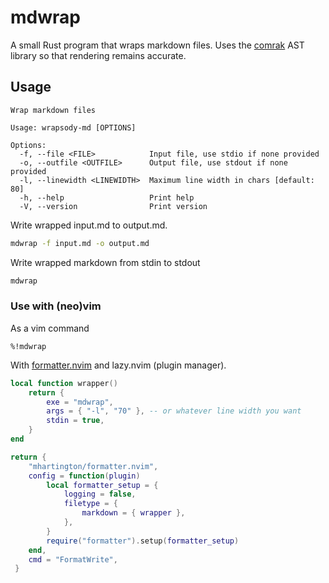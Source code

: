 # mdwrap

A small Rust program that wraps markdown files. Uses the
[comrak](https://docs.rs/comrak/) AST library so that rendering
remains accurate.

## Usage

```
Wrap markdown files

Usage: wrapsody-md [OPTIONS]

Options:
  -f, --file <FILE>            Input file, use stdio if none provided
  -o, --outfile <OUTFILE>      Output file, use stdout if none provided
  -l, --linewidth <LINEWIDTH>  Maximum line width in chars [default: 80]
  -h, --help                   Print help
  -V, --version                Print version
```

Write wrapped input.md to output.md.


``` bash
mdwrap -f input.md -o output.md
```

Write wrapped markdown from stdin to stdout

``` bash
mdwrap
```

### Use with (neo)vim

As a vim command

``` vimscript
%!mdwrap
```

With [formatter.nvim](https://github.com/mhartington/formatter.nvim)
and lazy.nvim (plugin manager).

``` lua
local function wrapper()
	return {
		exe = "mdwrap",
		args = { "-l", "70" }, -- or whatever line width you want
		stdin = true,
	}
end

return {
	"mhartington/formatter.nvim",
	config = function(plugin)
		local formatter_setup = {
			logging = false,
			filetype = {
				markdown = { wrapper },
			},
		}
		require("formatter").setup(formatter_setup)
	end,
	cmd = "FormatWrite",
 }
```
